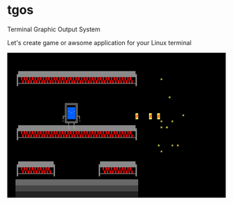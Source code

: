 # tgos
Terminal Graphic Output System

Let's create game or awsome application for your Linux terminal

![Scene logic](docs/pics/demo_05.png)
